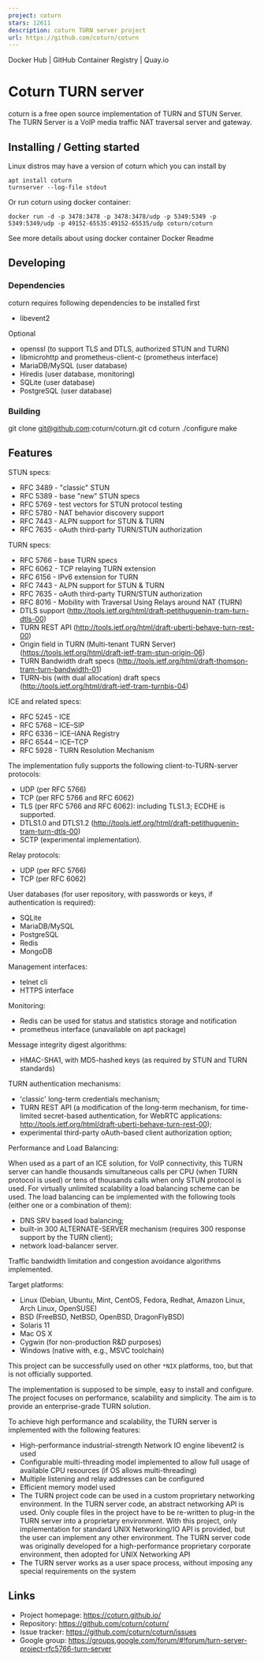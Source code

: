 ```yaml
---
project: coturn
stars: 12611
description: coturn TURN server project
url: https://github.com/coturn/coturn
---
```


Docker Hub | GitHub Container Registry | Quay.io

Coturn TURN server
==================

coturn is a free open source implementation of TURN and STUN Server. The TURN Server is a VoIP media traffic NAT traversal server and gateway.

Installing / Getting started
----------------------------

Linux distros may have a version of coturn which you can install by

```
apt install coturn
turnserver --log-file stdout
```

Or run coturn using docker container:

```
docker run -d -p 3478:3478 -p 3478:3478/udp -p 5349:5349 -p 5349:5349/udp -p 49152-65535:49152-65535/udp coturn/coturn
```

See more details about using docker container Docker Readme

Developing
----------

### Dependencies

coturn requires following dependencies to be installed first

-   libevent2

Optional

-   openssl (to support TLS and DTLS, authorized STUN and TURN)
-   libmicrohttp and prometheus-client-c (prometheus interface)
-   MariaDB/MySQL (user database)
-   Hiredis (user database, monitoring)
-   SQLite (user database)
-   PostgreSQL (user database)

### Building

git clone git@github.com:coturn/coturn.git
cd coturn
./configure
make

Features
--------

STUN specs:

-   RFC 3489 - "classic" STUN
-   RFC 5389 - base "new" STUN specs
-   RFC 5769 - test vectors for STUN protocol testing
-   RFC 5780 - NAT behavior discovery support
-   RFC 7443 - ALPN support for STUN & TURN
-   RFC 7635 - oAuth third-party TURN/STUN authorization

TURN specs:

-   RFC 5766 - base TURN specs
-   RFC 6062 - TCP relaying TURN extension
-   RFC 6156 - IPv6 extension for TURN
-   RFC 7443 - ALPN support for STUN & TURN
-   RFC 7635 - oAuth third-party TURN/STUN authorization
-   RFC 8016 - Mobility with Traversal Using Relays around NAT (TURN)
-   DTLS support (http://tools.ietf.org/html/draft-petithuguenin-tram-turn-dtls-00)
-   TURN REST API (http://tools.ietf.org/html/draft-uberti-behave-turn-rest-00)
-   Origin field in TURN (Multi-tenant TURN Server) (https://tools.ietf.org/html/draft-ietf-tram-stun-origin-06)
-   TURN Bandwidth draft specs (http://tools.ietf.org/html/draft-thomson-tram-turn-bandwidth-01)
-   TURN-bis (with dual allocation) draft specs (http://tools.ietf.org/html/draft-ietf-tram-turnbis-04)

ICE and related specs:

-   RFC 5245 - ICE
-   RFC 5768 – ICE–SIP
-   RFC 6336 – ICE–IANA Registry
-   RFC 6544 – ICE–TCP
-   RFC 5928 - TURN Resolution Mechanism

The implementation fully supports the following client-to-TURN-server protocols:

-   UDP (per RFC 5766)
-   TCP (per RFC 5766 and RFC 6062)
-   TLS (per RFC 5766 and RFC 6062): including TLS1.3; ECDHE is supported.
-   DTLS1.0 and DTLS1.2 (http://tools.ietf.org/html/draft-petithuguenin-tram-turn-dtls-00)
-   SCTP (experimental implementation).

Relay protocols:

-   UDP (per RFC 5766)
-   TCP (per RFC 6062)

User databases (for user repository, with passwords or keys, if authentication is required):

-   SQLite
-   MariaDB/MySQL
-   PostgreSQL
-   Redis
-   MongoDB

Management interfaces:

-   telnet cli
-   HTTPS interface

Monitoring:

-   Redis can be used for status and statistics storage and notification
-   prometheus interface (unavailable on apt package)

Message integrity digest algorithms:

-   HMAC-SHA1, with MD5-hashed keys (as required by STUN and TURN standards)

TURN authentication mechanisms:

-   'classic' long-term credentials mechanism;
-   TURN REST API (a modification of the long-term mechanism, for time-limited secret-based authentication, for WebRTC applications: http://tools.ietf.org/html/draft-uberti-behave-turn-rest-00);
-   experimental third-party oAuth-based client authorization option;

Performance and Load Balancing:

When used as a part of an ICE solution, for VoIP connectivity, this TURN server can handle thousands simultaneous calls per CPU (when TURN protocol is used) or tens of thousands calls when only STUN protocol is used. For virtually unlimited scalability a load balancing scheme can be used. The load balancing can be implemented with the following tools (either one or a combination of them):

-   DNS SRV based load balancing;
-   built-in 300 ALTERNATE-SERVER mechanism (requires 300 response support by the TURN client);
-   network load-balancer server.

Traffic bandwidth limitation and congestion avoidance algorithms implemented.

Target platforms:

-   Linux (Debian, Ubuntu, Mint, CentOS, Fedora, Redhat, Amazon Linux, Arch Linux, OpenSUSE)
-   BSD (FreeBSD, NetBSD, OpenBSD, DragonFlyBSD)
-   Solaris 11
-   Mac OS X
-   Cygwin (for non-production R&D purposes)
-   Windows (native with, e.g., MSVC toolchain)

This project can be successfully used on other `*NIX` platforms, too, but that is not officially supported.

The implementation is supposed to be simple, easy to install and configure. The project focuses on performance, scalability and simplicity. The aim is to provide an enterprise-grade TURN solution.

To achieve high performance and scalability, the TURN server is implemented with the following features:

-   High-performance industrial-strength Network IO engine libevent2 is used
-   Configurable multi-threading model implemented to allow full usage of available CPU resources (if OS allows multi-threading)
-   Multiple listening and relay addresses can be configured
-   Efficient memory model used
-   The TURN project code can be used in a custom proprietary networking environment. In the TURN server code, an abstract networking API is used. Only couple files in the project have to be re-written to plug-in the TURN server into a proprietary environment. With this project, only implementation for standard UNIX Networking/IO API is provided, but the user can implement any other environment. The TURN server code was originally developed for a high-performance proprietary corporate environment, then adopted for UNIX Networking API
-   The TURN server works as a user space process, without imposing any special requirements on the system

Links
-----

-   Project homepage: https://coturn.github.io/
-   Repository: https://github.com/coturn/coturn/
-   Issue tracker: https://github.com/coturn/coturn/issues
-   Google group: https://groups.google.com/forum/#!forum/turn-server-project-rfc5766-turn-server
